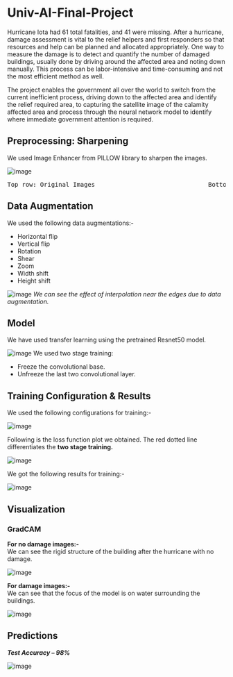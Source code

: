 # Univ-AI-Final-Project

Hurricane Iota had 61 total fatalities, and 41 were missing. After a hurricane, damage assessment is vital to the relief helpers and first responders so that resources and help can be planned and allocated appropriately. One way to measure the damage is to detect and quantify the number of damaged buildings, usually done by driving around the affected area and noting down manually. This process can be labor-intensive and time-consuming and not the most efficient method as well.

The project enables the government all over the world to switch from the current inefficient process, driving down to the affected area and identify the relief required area, to capturing the satellite image of the calamity affected area and process through the neural network model to identify where immediate government attention is required.


## Preprocessing: Sharpening
We used Image Enhancer from PILLOW library to sharpen the images.

![image](https://user-images.githubusercontent.com/68959251/103087441-88e28d80-460d-11eb-927a-1e8f3123ba6e.png)

<pre>Top row: Original Images                               Bottom row: Sharpened Images</pre>

## Data Augmentation
We used the following data augmentations:-
* Horizontal flip
* Vertical flip
* Rotation
* Shear
* Zoom
* Width shift
* Height shift

![image](https://user-images.githubusercontent.com/68959251/103088186-014a4e00-4610-11eb-879b-a35ea57a3d5e.png)
*We can see the effect of interpolation near the edges due to data augmentation.*


## Model
We have used transfer learning using the pretrained Resnet50 model.

![image](https://user-images.githubusercontent.com/68959251/103088882-3e174480-4612-11eb-8eff-e98ce6bd2eca.png)
We used two stage training:

* Freeze the convolutional base.
* Unfreeze the last two convolutional layer.

## Training Configuration & Results
We used the following configurations for training:-

![image](https://user-images.githubusercontent.com/68959251/103089303-9b5fc580-4613-11eb-9380-3c79aa841ef1.png)


Following is the loss function plot we obtained. The red dotted line differentiates the **two stage training.**

![image](https://user-images.githubusercontent.com/68959251/103089474-07dac480-4614-11eb-8d4d-d6ac2e0d663b.png)

We got the following results for training:-

![image](https://user-images.githubusercontent.com/68959251/103089692-c1d23080-4614-11eb-846b-cb73b97e3d74.png)

## Visualization
### GradCAM
**For no damage images:-** <br/> We can see the rigid structure of the building after the hurricane with no damage.

![image](https://user-images.githubusercontent.com/68959251/103090030-e4b11480-4615-11eb-8bac-c67886c684d9.png)

**For damage images:-** <br/> We can see that the focus of the model is on water surrounding the buildings.

![image](https://user-images.githubusercontent.com/68959251/103090509-327a4c80-4617-11eb-993a-e8b5150cdd5d.png)

## Predictions
***Test Accuracy – 98%***

![image](https://user-images.githubusercontent.com/68959251/103090866-5c803e80-4618-11eb-9aa7-65c635b917cc.png)
